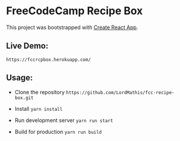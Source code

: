 # FreeCodeCamp Recipe Box

This project was bootstrapped with [Create React App](https://github.com/facebookincubator/create-react-app).

## Live Demo:

`https://fccrcpbox.herokuapp.com/`

## Usage:
* Clone the repository
`https://github.com/LordMathis/fcc-recipe-box.git`

* Install
`yarn install`

* Run development server
`yarn run start`

* Build for production
`yarn run build`
